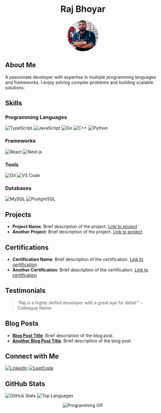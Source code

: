 <!-- Header Section -->
<div align="center">
  <h1>Raj Bhoyar</h1>
  <img src="raj.png" style="border-radius: 50%; width: 100px; height: 100px;" alt="Profile Picture">
</div>

<!-- About Section -->
## About Me

A passionate developer with expertise in multiple programming languages and frameworks. I enjoy solving complex problems and building scalable solutions.

<!-- Skills Section -->
## Skills

### Programming Languages
![TypeScript](https://img.shields.io/badge/TypeScript-3178C6?style=for-the-badge&logo=typescript&logoColor=white)
![JavaScript](https://img.shields.io/badge/JavaScript-F7DF1E?style=for-the-badge&logo=javascript&logoColor=black)
![Go](https://img.shields.io/badge/Go-00ADD8?style=for-the-badge&logo=go&logoColor=white)
![C++](https://img.shields.io/badge/C++-00599C?style=for-the-badge&logo=c%2B%2B&logoColor=white)
![Python](https://img.shields.io/badge/Python-3776AB?style=for-the-badge&logo=python&logoColor=white)

### Frameworks
![React](https://img.shields.io/badge/React-61DAFB?style=for-the-badge&logo=react&logoColor=black)
![Next.js](https://img.shields.io/badge/Next.js-000000?style=for-the-badge&logo=next.js&logoColor=white)

### Tools
![Git](https://img.shields.io/badge/Git-F05032?style=for-the-badge&logo=git&logoColor=white)
![VS Code](https://img.shields.io/badge/VS_Code-007ACC?style=for-the-badge&logo=visual-studio-code&logoColor=white)

### Databases
![MySQL](https://img.shields.io/badge/MySQL-4479A1?style=for-the-badge&logo=mysql&logoColor=white)
![PostgreSQL](https://img.shields.io/badge/PostgreSQL-316192?style=for-the-badge&logo=postgresql&logoColor=white)

<!-- Projects Section -->
## Projects

- **Project Name**: Brief description of the project. [Link to project](#)
- **Another Project**: Brief description of the project. [Link to project](#)

<!-- Certifications Section -->
## Certifications

- **Certification Name**: Brief description of the certification. [Link to certification](#)
- **Another Certification**: Brief description of the certification. [Link to certification](#)

<!-- Testimonials Section -->
## Testimonials

> "Raj is a highly skilled developer with a great eye for detail." - Colleague Name

<!-- Blog Posts Section -->
## Blog Posts

- **[Blog Post Title](#)**: Brief description of the blog post.
- **[Another Blog Post Title](#)**: Brief description of the blog post.

<!-- Social Links Section -->
## Connect with Me

[![LinkedIn](https://img.shields.io/badge/LinkedIn-0077B5?style=for-the-badge&logo=linkedin&logoColor=white)](https://www.linkedin.com/in/raj-bhoyar-b597b416a)
[![LeetCode](https://img.shields.io/badge/LeetCode-FFA116?style=for-the-badge&logo=leetcode&logoColor=black)](https://leetcode.com/u/raj729/)

<!-- GitHub Stats Section -->
## GitHub Stats

![GitHub Stats](https://github-readme-stats.vercel.app/api?username=rajbhoyar729&theme=dark&show_icons=true)
![Top Languages](https://github-readme-stats.vercel.app/api/top-langs/?username=rajbhoyar729&langs_count=8&theme=dark)

<!-- Programmer GIF Section -->
<div align="center">
  <img src="https://path-to-programmer-gif.gif" style="width: 200px;" alt="Programming GIF">
</div>
